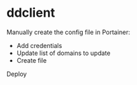 # ddclient

Manually create the config file in Portainer:
* Add credentials
* Update list of domains to update
* Create file

Deploy